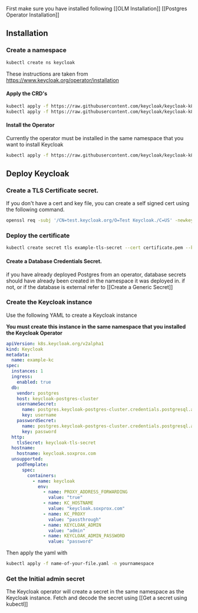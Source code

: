 First make sure you have installed following
[[OLM Installation]]
[[Postgres Operator Installation]]

## Installation

### Create a namespace
```bash
kubectl create ns keycloak
```

These instructions are taken from https://www.keycloak.org/operator/installation
#### Apply the CRD's

```bash
kubectl apply -f https://raw.githubusercontent.com/keycloak/keycloak-k8s-resources/21.0.2/kubernetes/keycloaks.k8s.keycloak.org-v1.yml -n yournamespace
kubectl apply -f https://raw.githubusercontent.com/keycloak/keycloak-k8s-resources/21.0.2/kubernetes/keycloakrealmimports.k8s.keycloak.org-v1.yml -n yournamespace
```

#### Install the Operator
Currently the operator must be installed in the same namespace that you want to install Keycloak

```bash
kubectl apply -f https://raw.githubusercontent.com/keycloak/keycloak-k8s-resources/21.0.2/kubernetes/kubernetes.yml -n yournamespace
```

## Deploy Keycloak
### Create a TLS Certificate secret.
If you don't have a cert and key file, you can create a self signed cert using the following command.

```bash
openssl req -subj '/CN=test.keycloak.org/O=Test Keycloak./C=US' -newkey rsa:2048 -nodes -keyout key.pem -x509 -days 365 -out certificate.pem
```

### Deploy the certificate
```bash
kubectl create secret tls example-tls-secret --cert certificate.pem --key key.pem -n yournamespace
```

#### Create a Database Credentials Secret.
if you have already deployed Postgres from an operator, database secrets should have already been created in the namespace it was deployed in. if not, or if the database is external refer to [[Create a Generic Secret]]

### Create the Keycloak instance
Use the following YAML to create a Keycloak instance

**You must create this instance in the same namespace that you installed the Keycloak Operator**

```yaml
apiVersion: k8s.keycloak.org/v2alpha1
kind: Keycloak
metadata:
  name: example-kc
spec:
  instances: 1
  ingress:
    enabled: true
  db:
    vendor: postgres
    host: keycloak-postgres-cluster
    usernameSecret:
      name: postgres.keycloak-postgres-cluster.credentials.postgresql.acid.zalan.do
      key: username
    passwordSecret:
      name: postgres.keycloak-postgres-cluster.credentials.postgresql.acid.zalan.do
      key: password
  http:
    tlsSecret: keycloak-tls-secret
  hostname:
    hostname: keycloak.soxprox.com
  unsupported:
    podTemplate:
      spec:
        containers:
          - name: keycloak
            env:
              - name: PROXY_ADDRESS_FORWARDING
                value: "true"
              - name: KC_HOSTNAME
                value: "keycloak.soxprox.com"
              - name: KC_PROXY
                value: "passthrough"
              - name: KEYCLOAK_ADMIN
                value: "admin"
              - name: KEYCLOAK_ADMIN_PASSWORD
                value: "password"

```

Then apply the yaml with 
```bash
kubectl apply -f name-of-your-file.yaml -n yournamespace
```

### Get the Initial admin secret
The Keycloak operator will create a secret in the same namespace as the Keycloak instance.
Fetch and decode the secret using [[Get a secret using kubectl]]
